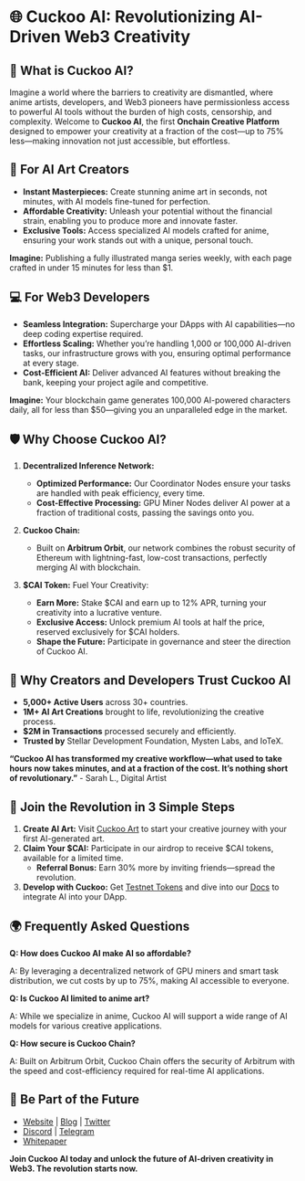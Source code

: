 # 🌐 Cuckoo AI: Revolutionizing AI-Driven Web3 Creativity

## 🚀 What is Cuckoo AI?

Imagine a world where the barriers to creativity are dismantled, where anime artists, developers, and Web3 pioneers have permissionless access to powerful AI tools without the burden of high costs, censorship, and complexity. Welcome to **Cuckoo AI**, the first **Onchain Creative Platform** designed to empower your creativity at a fraction of the cost—up to 75% less—making innovation not just accessible, but effortless.

## 🎨 For AI Art Creators

- **Instant Masterpieces:** Create stunning anime art in seconds, not minutes, with AI models fine-tuned for perfection.
- **Affordable Creativity:** Unleash your potential without the financial strain, enabling you to produce more and innovate faster.
- **Exclusive Tools:** Access specialized AI models crafted for anime, ensuring your work stands out with a unique, personal touch.

**Imagine:** Publishing a fully illustrated manga series weekly, with each page crafted in under 15 minutes for less than $1.

## 💻 For Web3 Developers

- **Seamless Integration:** Supercharge your DApps with AI capabilities—no deep coding expertise required.
- **Effortless Scaling:** Whether you’re handling 1,000 or 100,000 AI-driven tasks, our infrastructure grows with you, ensuring optimal performance at every stage.
- **Cost-Efficient AI:** Deliver advanced AI features without breaking the bank, keeping your project agile and competitive.

**Imagine:** Your blockchain game generates 100,000 AI-powered characters daily, all for less than $50—giving you an unparalleled edge in the market.

## 🛡️ Why Choose Cuckoo AI?

1. **Decentralized Inference Network:**
   - **Optimized Performance:** Our Coordinator Nodes ensure your tasks are handled with peak efficiency, every time.
   - **Cost-Effective Processing:** GPU Miner Nodes deliver AI power at a fraction of traditional costs, passing the savings onto you.

2. **Cuckoo Chain:**
   - Built on **Arbitrum Orbit**, our network combines the robust security of Ethereum with lightning-fast, low-cost transactions, perfectly merging AI with blockchain.

3. **$CAI Token:** Fuel Your Creativity:
   - **Earn More:** Stake $CAI and earn up to 12% APR, turning your creativity into a lucrative venture.
   - **Exclusive Access:** Unlock premium AI tools at half the price, reserved exclusively for $CAI holders.
   - **Shape the Future:** Participate in governance and steer the direction of Cuckoo AI.

## 💎 Why Creators and Developers Trust Cuckoo AI

- **5,000+ Active Users** across 30+ countries.
- **1M+ AI Art Creations** brought to life, revolutionizing the creative process.
- **$2M in Transactions** processed securely and efficiently.
- **Trusted by** Stellar Development Foundation, Mysten Labs, and IoTeX.

**“Cuckoo AI has transformed my creative workflow—what used to take hours now takes minutes, and at a fraction of the cost. It’s nothing short of revolutionary.”** - Sarah L., Digital Artist

## 🚀 Join the Revolution in 3 Simple Steps

1. **Create AI Art:** Visit [Cuckoo Art](https://cuckoo.network/portal/art) to start your creative journey with your first AI-generated art.
2. **Claim Your $CAI:** Participate in our airdrop to receive $CAI tokens, available for a limited time.
   - **Referral Bonus:** Earn 30% more by inviting friends—spread the revolution.
3. **Develop with Cuckoo:** Get [Testnet Tokens](https://cuckoo.network/portal/faucet) and dive into our [Docs](https://cuckoo.network/docs/cuckoo-chain/cuckoo-chain) to integrate AI into your DApp.

## 🌍 Frequently Asked Questions

**Q: How does Cuckoo AI make AI so affordable?**

A: By leveraging a decentralized network of GPU miners and smart task distribution, we cut costs by up to 75%, making AI accessible to everyone.

**Q: Is Cuckoo AI limited to anime art?**

A: While we specialize in anime, Cuckoo AI will support a wide range of AI models for various creative applications.

**Q: How secure is Cuckoo Chain?**

A: Built on Arbitrum Orbit, Cuckoo Chain offers the security of Arbitrum with the speed and cost-efficiency required for real-time AI applications.

## 🔗 Be Part of the Future

- [Website](https://cuckoo.network/) | [Blog](https://cuckoo.network/blogs) | [Twitter](https://cuckoo.network/x)
- [Discord](https://cuckoo.network/dc) | [Telegram](https://cuckoo.network/tg)
- [Whitepaper](https://cuckoo.network/docs/cuckoo-network)

**Join Cuckoo AI today and unlock the future of AI-driven creativity in Web3. The revolution starts now.**

